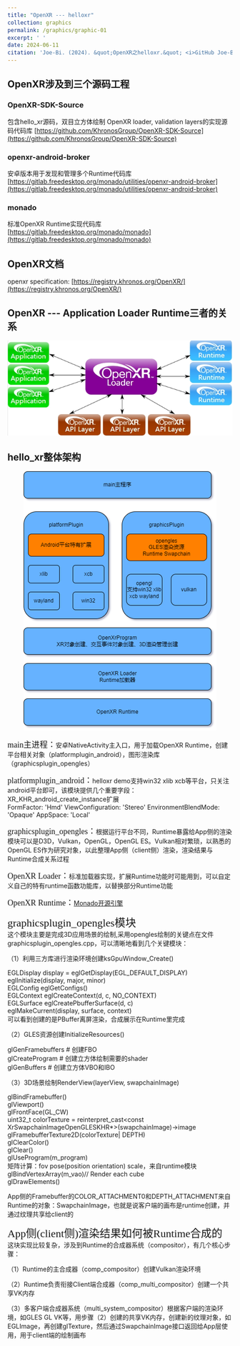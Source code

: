 ```yaml
---
title: "OpenXR --- helloxr"
collection: graphics
permalink: /graphics/graphic-01
excerpt: ' '
date: 2024-06-11
citation: 'Joe-Bi. (2024). &quot;OpenXR之helloxr.&quot; <i>GitHub Joe-Bi of Bugs</i>'
---
```

   

## OpenXR涉及到三个源码工程
### OpenXR-SDK-Source
包含hello_xr源码，双目立方体绘制
OpenXR loader, validation layers的实现源码代码库 [https://github.com/KhronosGroup/OpenXR-SDK-Source](https://github.com/KhronosGroup/OpenXR-SDK-Source)

### openxr-android-broker
安卓版本用于发现和管理多个Runtime代码库 [https://gitlab.freedesktop.org/monado/utilities/openxr-android-broker](https://gitlab.freedesktop.org/monado/utilities/openxr-android-broker)

### monado
标准OpenXR Runtime实现代码库 [https://gitlab.freedesktop.org/monado/monado](https://gitlab.freedesktop.org/monado/monado)

## OpenXR文档
openxr specification: [https://registry.khronos.org/OpenXR/](https://registry.khronos.org/OpenXR/)

## OpenXR --- Application Loader Runtime三者的关系

<div  align="center">
<img src="images/openxrloader.png"/>
</div>

## hello_xr整体架构

<div  align="center">
<img src="images/drawio-helloxr.png"/>
</div>

<font face="黑体" size=4>main主进程：</font>安卓NativeActivity主入口，用于加载OpenXR Runtime，创建平台相关对象（platformplugin_android），图形渲染库（graphicsplugin_opengles）

<font face="黑体" size=4>platformplugin_android：</font>helloxr demo支持win32 xlib xcb等平台，只关注android平台即可，该模块提供几个重要字段：  
XR_KHR_android_create_instance扩展  
FormFactor: 'Hmd'
ViewConfiguration: 'Stereo'
EnvironmentBlendMode: 'Opaque'
AppSpace: 'Local'

<font face="黑体" size=4>graphicsplugin_opengles：</font>根据运行平台不同，Runtime暴露给App侧的渲染模块可以是D3D，Vulkan，OpenGL，OpenGL ES。Vulkan相对繁琐，以熟悉的OpenGL ES作为研究对象，以此整理App侧（client侧）渲染，渲染结果与Runtime合成关系过程

<font face="黑体" size=4>OpenXR Loader：</font>标准加载器实现，扩展Runtime功能时可能用到，可以自定义自己的特有runtime函数功能库，以替换部分Runtime功能

<font face="黑体" size=4>OpenXR Runtime：</font>[Monado开源引擎](https://gitlab.freedesktop.org/monado/monado)

<font face="黑体" size=5>graphicsplugin_opengles模块</font>  
这个模块主要是完成3D应用场景的绘制,采用opengles绘制的关键点在文件graphicsplugin_opengles.cpp，可以清晰地看到几个关键模块：

（1）利用三方库进行渲染环境创建ksGpuWindow_Create()

EGLDisplay display = eglGetDisplay(EGL_DEFAULT_DISPLAY)  
eglInitialize(display, major, minor)  
EGLConfig eglGetConfigs()  
EGLContext eglCreateContext(d, c, NO_CONTEXT)  
EGLSurface eglCreatePbufferSurface(d, c)  
eglMakeCurrent(display, surface, context)  
可以看到创建的是PBuffer离屏渲染，合成展示在Runtime里完成

（2）GLES资源创建InitializeResources()

glGenFramebuffers # 创建FBO  
glCreateProgram   # 创建立方体绘制需要的shader  
glGenBuffers      # 创建立方体VBO和IBO  

（3）3D场景绘制RenderView(layerView, swapchainImage)

glBindFramebuffer()  
glViewport()  
glFrontFace(GL_CW)  
uint32_t colorTexture = reinterpret_cast<const XrSwapchainImageOpenGLESKHR*>(swapchainImage)->image 
glFramebufferTexture2D(colorTexture| DEPTH)  
glClearColor()  
glClear()  
glUseProgram(m_program)  
矩阵计算：fov pose(position orientation) scale，来自runtime模块
glBindVertexArray(m_vao)// Render each cube  
glDrawElements()  

App侧的Framebuffer的COLOR_ATTACHMENT0和DEPTH_ATTACHMENT来自Runtime的对象：SwapchainImage，也就是说客户端的画布是runtime创建，并通过纹理共享给client的

<font face="黑体" size=5>App侧(client侧)渲染结果如何被Runtime合成的</font>  
这块实现比较复杂，涉及到Runtime的合成器系统（compositor），有几个核心步骤：

（1）Runtime的主合成器（comp_compositor）创建Vulkan渲染环境

（2）Runtime负责衔接Client端合成器（comp_multi_compositor）创建一个共享VK内存

（3）多客户端合成器系统（multi_system_compositor）根据客户端的渲染环境，如GLES GL VK等，用步骤（2）创建的共享VK内存，创建新的纹理对象，如EGLImage，再创建glTexture，然后通过SwapchainImage接口返回给App层使用，用于client端的绘制画布